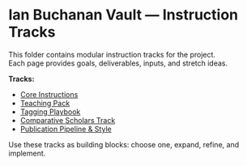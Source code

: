 # Ian Buchanan Vault — Instruction Tracks

This folder contains modular instruction tracks for the project.  
Each page provides goals, deliverables, inputs, and stretch ideas.  

**Tracks:**
- [Core Instructions](./core_instructions.md)
- [Teaching Pack](./teaching_pack.md)
- [Tagging Playbook](./tagging_playbook.md)
- [Comparative Scholars Track](./comparative_track.md)
- [Publication Pipeline & Style](./publication_pipeline.md)

Use these tracks as building blocks: choose one, expand, refine, and implement.
